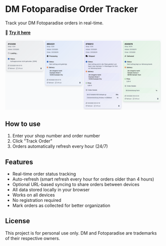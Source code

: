 # DM Fotoparadise Order Tracker

Track your DM Fotoparadise orders in real-time.

**🚀 [Try it here](https://foto.mwb.moe)**

![Example Screenshot](example.png)

## How to use

1. Enter your shop number and order number
2. Click "Track Order"
3. Orders automatically refresh every hour (24/7)

## Features

- Real-time order status tracking
- Auto-refresh (smart refresh every hour for orders older than 4 hours)
- Optional URL-based syncing to share orders between devices
- All data stored locally in your browser
- Works on all devices
- No registration required
- Mark orders as collected for better organization

## License

This project is for personal use only. DM and Fotoparadise are trademarks of their respective owners.
